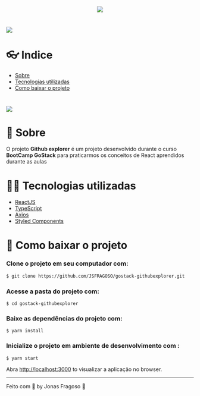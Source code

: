 <h1 align="center">
  <img src="https://ik.imagekit.io/w1inds4xic/logo_UwioqTiIE.png"/>
</h1>
<h1>
  <img src="https://ik.imagekit.io/w1inds4xic/20200505_214955_FNG21O5mP.gif"/>
</h1>

# 👓 Indice
- [Sobre](#-sobre)
- [Tecnologias utilizadas](#-tecnologias-utilizadas)
- [Como baixar o projeto](#-como-baixar-o-projeto)

<h1>
  <img src="https://ik.imagekit.io/w1inds4xic/github_explorer_Hg4g_9Bwk.jpg"/>
</h1>

# 🧾 Sobre

O projeto **Github explorer** é um projeto desenvolvido durante o curso **BootCamp GoStack** para praticarmos os conceitos de React aprendidos durante as aulas

# 👨‍💻 Tecnologias utilizadas
- [ReactJS](https://pt-br.reactjs.org/)
- [TypeScript](https://www.typescriptlang.org/)
- [Axios](https://www.npmjs.com/package/axios)
- [Styled Components](https://styled-components.com/)

# 📌 Como baixar o projeto

### Clone o projeto em seu computador com:
```bash
$ git clone https://github.com/JSFRAGOSO/gostack-githubexplorer.git
```
### Acesse a pasta do projeto com:
```
$ cd gostack-githubexplorer
```
### Baixe as dependências do projeto com:
```
$ yarn install
```
### Inicialize o projeto em ambiente de desenvolvimento com :
```
$ yarn start
```
Abra [http://localhost:3000](http://localhost:3000) to visualizar a aplicação no browser.

---

Feito com 💜 by Jonas Fragoso :wave:
